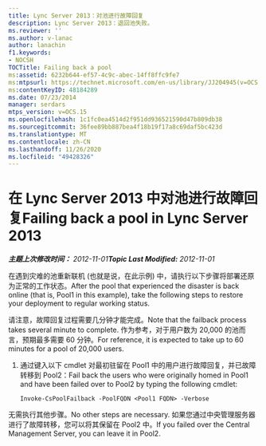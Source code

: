 ```yaml
---
title: Lync Server 2013：对池进行故障回复
description: Lync Server 2013：退回池失败。
ms.reviewer: ''
ms.author: v-lanac
author: lanachin
f1.keywords:
- NOCSH
TOCTitle: Failing back a pool
ms:assetid: 6232b644-ef57-4c9c-abec-14ff8ffc9fe7
ms:mtpsurl: https://technet.microsoft.com/en-us/library/JJ204945(v=OCS.15)
ms:contentKeyID: 48184289
ms.date: 07/23/2014
manager: serdars
mtps_version: v=OCS.15
ms.openlocfilehash: 1c1fc0ea4514d2f951dd936521590d47b809db38
ms.sourcegitcommit: 36fee89bb887bea4f18b19f17a8c69daf5bc423d
ms.translationtype: MT
ms.contentlocale: zh-CN
ms.lasthandoff: 11/26/2020
ms.locfileid: "49428326"
---
```

# <a name="failing-back-a-pool-in-lync-server-2013"></a><span data-ttu-id="31a85-103">在 Lync Server 2013 中对池进行故障回复</span><span class="sxs-lookup"><span data-stu-id="31a85-103">Failing back a pool in Lync Server 2013</span></span>

<div data-xmlns="http://www.w3.org/1999/xhtml">

<div class="topic" data-xmlns="http://www.w3.org/1999/xhtml" data-msxsl="urn:schemas-microsoft-com:xslt" data-cs="https://msdn.microsoft.com/">

<div data-asp="https://msdn2.microsoft.com/asp">



</div>

<div id="mainSection">

<div id="mainBody"><span data-ttu-id="31a85-104">

<span> </span></span><span class="sxs-lookup"><span data-stu-id="31a85-104">

<span> </span></span></span>

<span data-ttu-id="31a85-105">_**主题上次修改时间：** 2012-11-01_</span><span class="sxs-lookup"><span data-stu-id="31a85-105">_**Topic Last Modified:** 2012-11-01_</span></span>

<span data-ttu-id="31a85-106">在遇到灾难的池重新联机 (也就是说，在此示例) 中，请执行以下步骤将部署还原为正常的工作状态。</span><span class="sxs-lookup"><span data-stu-id="31a85-106">After the pool that experienced the disaster is back online (that is, Pool1 in this example), take the following steps to restore your deployment to regular working status.</span></span>

<span data-ttu-id="31a85-107">请注意，故障回复过程需要几分钟才能完成。</span><span class="sxs-lookup"><span data-stu-id="31a85-107">Note that the failback process takes several minute to complete.</span></span>  <span data-ttu-id="31a85-108">作为参考，对于用户数为 20,000 的池而言，预期最多需要 60 分钟。</span><span class="sxs-lookup"><span data-stu-id="31a85-108">For reference, it is expected to take up to 60 minutes for a pool of 20,000 users.</span></span>

1.  <span data-ttu-id="31a85-109">通过键入以下 cmdlet 对最初驻留在 Pool1 中的用户进行故障回复，并已故障转移到 Pool2：</span><span class="sxs-lookup"><span data-stu-id="31a85-109">Fail back the users who were originally homed in Pool1 and have been failed over to Pool2 by typing the following cmdlet:</span></span>
    
        Invoke-CsPoolFailback -PoolFQDN <Pool1 FQDN> -Verbose

<span data-ttu-id="31a85-110">无需执行其他步骤。</span><span class="sxs-lookup"><span data-stu-id="31a85-110">No other steps are necessary.</span></span> <span data-ttu-id="31a85-111">如果您通过中央管理服务器进行了故障转移，您可以将其保留在 Pool2 中。</span><span class="sxs-lookup"><span data-stu-id="31a85-111">If you failed over the Central Management Server, you can leave it in Pool2.</span></span>

<span data-ttu-id="31a85-112"></div>

<span> </span>

</div>

</div>

</span><span class="sxs-lookup"><span data-stu-id="31a85-112"></div>

<span> </span>

</div>

</div>

</span></span></div>

